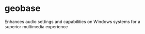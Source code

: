 # geobase
Enhances audio settings and capabilities on Windows systems for a superior multimedia experience
